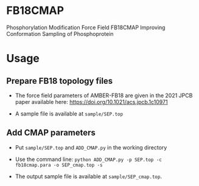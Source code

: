 # FB18CMAP
Phosphorylation Modification Force Field FB18CMAP Improving Conformation Sampling of Phosphoprotein

# Usage

## Prepare FB18 topology files

* The force field parameters of AMBER-FB18 are given in the 2021 JPCB paper available here: https://doi.org/10.1021/acs.jpcb.1c10971

* A sample file is available at `sample/SEP.top`

## Add CMAP parameters

* Put `sample/SEP.top` and `ADD_CMAP.py` in the working directory

* Use the command line: `python ADD_CMAP.py -p SEP.top -c fb18cmap.para -o SEP_cmap.top -s`

* The output sample file is available at `sample/SEP_cmap.top`.
